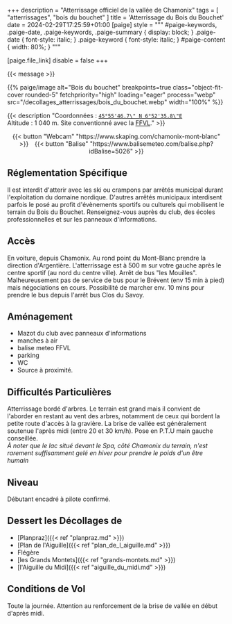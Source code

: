 +++
description = "Atterrissage officiel de la vallée de Chamonix"
tags = [ "atterrissages", "bois du bouchet" ]
title = 'Atterrissage du Bois du Bouchet'
date = 2024-02-29T17:25:59+01:00
[paige]
style = """
#paige-keywords,
.paige-date,
.paige-keywords,
.paige-summary {
    display: block;
}
.paige-date { font-style: italic; }
.paige-keyword { font-style: italic; }
#paige-content { width: 80%; }
"""

[paige.file_link]
disable = false
+++

{{< message >}}

{{% paige/image alt="Bois du bouchet" breakpoints=true class="object-fit-cover rounded-5" fetchpriority="high" loading="eager" process="webp" src="/decollages_atterrissages/bois_du_bouchet.webp" width="100%" %}}

{{< description "Coordonnées : [```45°55'46.7\" N 6°52'35.8\"E```](https://maps.app.goo.gl/HPo1T18Tiphxthew7)<br/>Altitude : 1 040 m. Site conventionné avec la [FFVL](https://federation.ffvl.fr/terrain/1111)." >}}

<p style="text-align: center;">{{< button "Webcam" "https://www.skaping.com/chamonix-mont-blanc" >}}&emsp;{{< button "Balise" "https://www.balisemeteo.com/balise.php?idBalise=5026" >}}</p>

## Réglementation Spécifique
Il est interdit d'atterir avec les ski ou crampons par arrêtés municipal durant l'exploitation du domaine nordique. D'autres arrêtés municipaux interdisent parfois le posé au profit d'évènements sportifs ou culturels qui mobilisent le terrain du Bois du Bouchet.
Renseignez-vous auprès du club, des écoles professionnelles et sur les panneaux d'informations.

## Accès
En voiture, depuis Chamonix. Au rond point du Mont-Blanc prendre la direction d'Argentière. L'atterrissage est à 500 m sur votre gauche après le centre sportif (au nord du centre ville). Arrêt de bus "les Mouilles". Malheureusement pas de service de bus pour le Brévent (env 15 min à pied) mais négociations en cours. Possibilité de marcher env. 10 mins pour prendre le bus depuis l'arrêt bus Clos du Savoy.

## Aménagement
* Mazot du club avec panneaux d'informations
* manches à air
* balise meteo FFVL
* parking
* WC
* Source à proximité.

## Difficultés Particulières
Atterrissage bordé d'arbres. Le terrain est grand mais il convient de l'aborder en restant au vent des arbres, notamment de ceux qui bordent la petite route d'accès à la gravière. La brise de vallée est généralement soutenue l'après midi (entre 20 et 30 km/h). Pose en P.T.U main gauche conseillée. <br/>
*À noter que le lac situé  devant le Spa, côté Chamonix du terrain, n'est rarement suffisamment gelé en hiver pour prendre le poids d'un être humain*

## Niveau
Débutant encadré à pilote confirmé.

## Dessert les Décollages de
* [Planpraz]({{< ref "planpraz.md" >}})
* [Plan de l'Aiguille]({{< ref "plan_de_l_aiguille.md" >}})
* Flégère
* [les Grands Montets]({{< ref "grands-montets.md" >}})
* [l'Aiguille du Midi]({{< ref "aiguille_du_midi.md" >}})

## Conditions de Vol
Toute la journée. Attention au renforcement de la brise de vallée en début d'après midi.